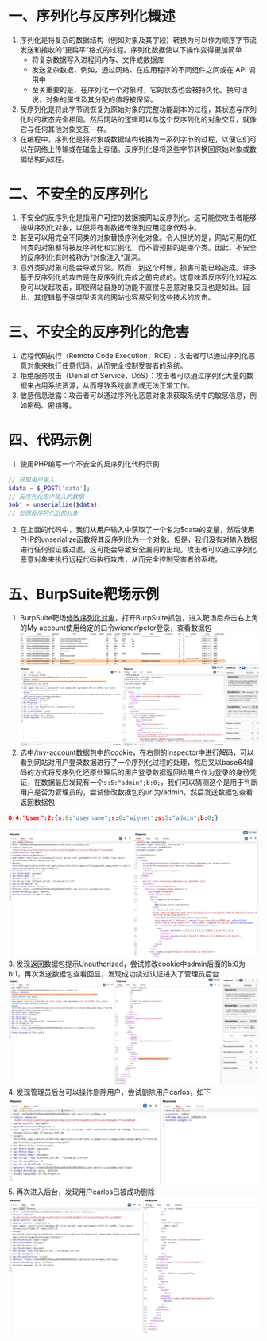 # 一、序列化与反序列化概述
1. 序列化是将复杂的数据结构（例如对象及其字段）转换为可以作为顺序字节流发送和接收的“更扁平”格式的过程。序列化数据使以下操作变得更加简单：
	- 将复杂数据写入进程间内存、文件或数据库
	- 发送复杂数据，例如，通过网络、在应用程序的不同组件之间或在 API 调用中
	- 至关重要的是，在序列化一个对象时，它的状态也会被持久化。换句话说，对象的属性及其分配的值将被保留。
2. 反序列化是将此字节流恢复为原始对象的完整功能副本的过程，其状态与序列化时的状态完全相同。然后网站的逻辑可以与这个反序列化的对象交互，就像它与任何其他对象交互一样。
3. 在编程中，序列化是将对象或数据结构转换为一系列字节的过程，以便它们可以在网络上传输或在磁盘上存储。反序列化是将这些字节转换回原始对象或数据结构的过程。
# 二、不安全的反序列化
1. 不安全的反序列化是指用户可控的数据被网站反序列化。这可能使攻击者能够操纵序列化对象，以便将有害数据传递到应用程序代码中。
2. 甚至可以用完全不同类的对象替换序列化对象。令人担忧的是，网站可用的任何类的对象都将被反序列化和实例化，而不管预期的是哪个类。因此，不安全的反序列化有时被称为“对象注入”漏洞。
3. 意外类的对象可能会导致异常。然而，到这个时候，损害可能已经造成。许多基于反序列化的攻击是在反序列化完成之前完成的。这意味着反序列化过程本身可以发起攻击，即使网站自身的功能不直接与恶意对象交互也是如此。因此，其逻辑基于强类型语言的网站也容易受到这些技术的攻击。
# 三、不安全的反序列化的危害
1. 远程代码执行（Remote Code Execution，RCE）：攻击者可以通过序列化恶意对象来执行任意代码，从而完全控制受害者的系统。  
2. 拒绝服务攻击（Denial of Service，DoS）：攻击者可以通过序列化大量的数据来占用系统资源，从而导致系统崩溃或无法正常工作。  
3. 敏感信息泄露：攻击者可以通过序列化恶意对象来获取系统中的敏感信息，例如密码、密钥等。
# 四、代码示例
1. 使用PHP编写一个不安全的反序列化代码示例
```PHP
// 获取用户输入
$data = $_POST['data'];
// 反序列化用户输入的数据
$obj = unserialize($data);
// 处理反序列化后的对象
```
2. 在上面的代码中，我们从用户输入中获取了一个名为$data的变量，然后使用PHP的unserialize函数将其反序列化为一个对象。但是，我们没有对输入数据进行任何验证或过滤，这可能会导致安全漏洞的出现。攻击者可以通过序列化恶意对象来执行远程代码执行攻击，从而完全控制受害者的系统。
# 五、BurpSuite靶场示例
1. BurpSuite靶场[修改序列化对象](https://portswigger.net/web-security/deserialization/exploiting/lab-deserialization-modifying-serialized-objects)，打开BurpSuite抓包，进入靶场后点击右上角的My account使用给定的口令wiener/peter登录，查看数据包
![1.png](./img/deserialization/1.png)
2. 选中/my-account数据包中的cookie，在右侧的Inspector中进行解码，可以看到网站对用户登录数据进行了一个序列化过程的处理，然后又以base64编码的方式将反序列化还原处理后的用户登录数据返回给用户作为登录的身份凭证，在数据最后发现有一个`s:5:"admin";b:0;`，我们可以猜测这个是用于判断用户是否为管理员的，尝试修改数据包的url为/admin，然后发送数据包查看返回数据包
```JSON
O:4:"User":2:{s:8:"username";s:6:"wiener";s:5:"admin";b:0;}
```
![2.png](./img/deserialization/2.png)
3. 发现返回数据包提示Unauthorized，尝试修改cookie中admin后面的b:0为b:1，再次发送数据包查看回显，发现成功绕过认证进入了管理员后台
![3.png](./img/deserialization/3.png)
4. 发现管理员后台可以操作删除用户，尝试删除用户carlos，如下
![4.png](./img/deserialization/4.png)
5. 再次进入后台，发现用户carlos已被成功删除
![5.png](./img/deserialization/5.png)